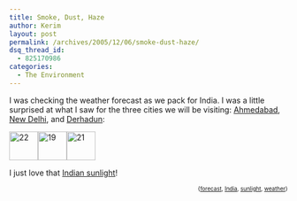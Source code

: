 ```yaml
---
title: Smoke, Dust, Haze
author: Kerim
layout: post
permalink: /archives/2005/12/06/smoke-dust-haze/
dsq_thread_id:
  - 825170986
categories:
  - The Environment
---
```

I was checking the weather forecast as we pack for India. I was a little surprised at what I saw for the three cities we will be visiting: <a href="http://weather.yahoo.com/forecast/INXX0001_f.html" onclick="_gaq.push(['_trackEvent', 'outbound-article', 'http://weather.yahoo.com/forecast/INXX0001_f.html', 'Ahmedabad']);" >Ahmedabad</a>, <a href="http://weather.yahoo.com/forecast/INXX0038_f.html" onclick="_gaq.push(['_trackEvent', 'outbound-article', 'http://weather.yahoo.com/forecast/INXX0038_f.html', 'New Delhi']);" >New Delhi</a>, and <a href="http://weather.yahoo.com/forecast/INXX0140.html" onclick="_gaq.push(['_trackEvent', 'outbound-article', 'http://weather.yahoo.com/forecast/INXX0140.html', 'Derhadun']);" >Derhadun</a>:

<a href="http://www.flickr.com/photos/kerim/70847524/" onclick="_gaq.push(['_trackEvent', 'outbound-article', 'http://www.flickr.com/photos/kerim/70847524/', '']);"  title="Photo Sharing"><img src="http://static.flickr.com/34/70847524_55370a0462_o.gif" width="52" height="52" alt="22" /></a><a href="http://www.flickr.com/photos/kerim/70847416/" onclick="_gaq.push(['_trackEvent', 'outbound-article', 'http://www.flickr.com/photos/kerim/70847416/', '']);"  title="Photo Sharing"><img src="http://static.flickr.com/18/70847416_f29ad57fb9_o.gif" width="52" height="52" alt="19" /></a><a href="http://www.flickr.com/photos/kerim/70846918/" onclick="_gaq.push(['_trackEvent', 'outbound-article', 'http://www.flickr.com/photos/kerim/70846918/', '']);"  title="Photo Sharing"><img src="http://static.flickr.com/18/70846918_cd6b14cd1b_o.gif" width="52" height="52" alt="21" /></a>

I just love that <a href="http://www.cleantechindia.com/eichtml/02100443.htm" onclick="_gaq.push(['_trackEvent', 'outbound-article', 'http://www.cleantechindia.com/eichtml/02100443.htm', 'Indian sunlight']);" >Indian sunlight</a>!

<!-- technorati tags start -->

<div style="text-align:right;">
  <span style="font-size:x-small;">{<a href="http://www.technorati.com/tag/forecast" onclick="_gaq.push(['_trackEvent', 'outbound-article', 'http://www.technorati.com/tag/forecast', 'forecast']);"  rel="tag">forecast</a>, <a href="http://www.technorati.com/tag/India" onclick="_gaq.push(['_trackEvent', 'outbound-article', 'http://www.technorati.com/tag/India', 'India']);"  rel="tag">India</a>, <a href="http://www.technorati.com/tag/sunlight" onclick="_gaq.push(['_trackEvent', 'outbound-article', 'http://www.technorati.com/tag/sunlight', 'sunlight']);"  rel="tag">sunlight</a>, <a href="http://www.technorati.com/tag/weather" onclick="_gaq.push(['_trackEvent', 'outbound-article', 'http://www.technorati.com/tag/weather', 'weather']);"  rel="tag">weather</a>}</span>


<!-- technorati tags end -->

